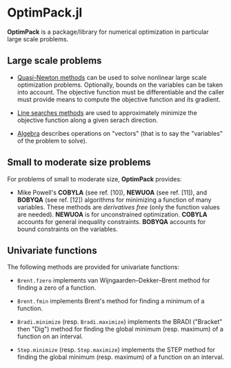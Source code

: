# OptimPack.jl

**OptimPack** is a package/library for numerical optimization in particular
large scale problems.


## Large scale problems

* [Quasi-Newton methods](doc/quasinewton.md) can be used to solve nonlinear
  large scale optimization problems. Optionally, bounds on the variables can be
  taken into account.  The objective function must be differentiable and the
  caller must provide means to compute the objective function and its gradient.

* [Line searches methods](doc/linesearches.md) are used to approximately
  minimize the objective function along a given serach direction.

* [Algebra](doc/algebra.md) describes operations on "vectors" (that is to say
  the "variables" of the problem to solve).


## Small to moderate size problems

For problems of small to moderate size, **OptimPack** provides:

* Mike Powell's **COBYLA** (see ref. [10]), **NEWUOA** (see ref. [11]), and
  **BOBYQA** (see ref. [12]) algorithms for minimizing a function of many
  variables.  These methods are *derivatives free* (only the function
  values are needed).  **NEWUOA** is for unconstrained optimization.
  **COBYLA** accounts for general inequality constraints.  **BOBYQA** accounts
  for bound constraints on the variables.


## Univariate functions

The following methods are provided for univariate functions:

* `Brent.fzero` implements van Wijngaarden–Dekker–Brent method for finding a
  zero of a function.

* `Brent.fmin` implements Brent's method for finding a minimum of a function.

* `Bradi.minimize` (resp. `Bradi.maximize`) implements the BRADI ("Bracket"
  then "Dig") method for finding the global minimum (resp. maximum) of a
  function on an interval.

* `Step.minimize` (resp. `Step.maximize`) implements the STEP method for
  finding the global minimum (resp. maximum) of a function on an interval.
